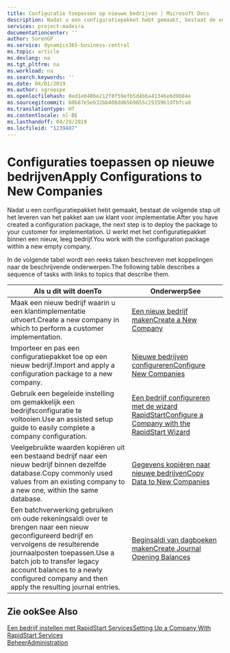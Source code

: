 ```yaml
---
title: Configuratie toepassen op nieuwe bedrijven | Microsoft Docs
description: Nadat u een configuratiepakket hebt gemaakt, bestaat de volgende stap uit het leveren van het pakket aan uw klant voor implementatie. U gebruikt de configuratie met een nieuw, leeg bedrijf.
services: project-madeira
documentationcenter: ''
author: SorenGP
ms.service: dynamics365-business-central
ms.topic: article
ms.devlang: na
ms.tgt_pltfrm: na
ms.workload: na
ms.search.keywords: ''
ms.date: 04/01/2019
ms.author: sgroespe
ms.openlocfilehash: 0ed1e040be212f8f59efb5d4b6a41346e6d9b84e
ms.sourcegitcommit: 60b87e5eb32bb408dd65b9855c29159b1dfbfca8
ms.translationtype: HT
ms.contentlocale: nl-BE
ms.lasthandoff: 04/29/2019
ms.locfileid: "1239487"
---
```

# <a name="apply-configurations-to-new-companies"></a><span data-ttu-id="0fe68-104">Configuraties toepassen op nieuwe bedrijven</span><span class="sxs-lookup"><span data-stu-id="0fe68-104">Apply Configurations to New Companies</span></span>
<span data-ttu-id="0fe68-105">Nadat u een configuratiepakket hebt gemaakt, bestaat de volgende stap uit het leveren van het pakket aan uw klant voor implementatie.</span><span class="sxs-lookup"><span data-stu-id="0fe68-105">After you have created a configuration package, the next step is to deploy the package to your customer for implementation.</span></span> <span data-ttu-id="0fe68-106">U werkt met het configuratiepakket binnen een nieuw, leeg bedrijf.</span><span class="sxs-lookup"><span data-stu-id="0fe68-106">You work with the configuration package within a new empty company.</span></span>  

 <span data-ttu-id="0fe68-107">In de volgende tabel wordt een reeks taken beschreven met koppelingen naar de beschrijvende onderwerpen.</span><span class="sxs-lookup"><span data-stu-id="0fe68-107">The following table describes a sequence of tasks with links to topics that describe them.</span></span>

|<span data-ttu-id="0fe68-108">**Als u dit wilt doen**</span><span class="sxs-lookup"><span data-stu-id="0fe68-108">**To**</span></span>|<span data-ttu-id="0fe68-109">**Onderwerp**</span><span class="sxs-lookup"><span data-stu-id="0fe68-109">**See**</span></span>|  
|------------|-------------|  
|<span data-ttu-id="0fe68-110">Maak een nieuw bedrijf waarin u een klantimplementatie uitvoert.</span><span class="sxs-lookup"><span data-stu-id="0fe68-110">Create a new company in which to perform a customer implementation.</span></span>|[<span data-ttu-id="0fe68-111">Een nieuw bedrijf maken</span><span class="sxs-lookup"><span data-stu-id="0fe68-111">Create a New Company</span></span>](admin-how-to-create-a-new-company.md)|  
|<span data-ttu-id="0fe68-112">Importeer en pas een configuratiepakket toe op een nieuw bedrijf.</span><span class="sxs-lookup"><span data-stu-id="0fe68-112">Import and apply a configuration package to a new company.</span></span>|[<span data-ttu-id="0fe68-113">Nieuwe bedrijven configureren</span><span class="sxs-lookup"><span data-stu-id="0fe68-113">Configure New Companies</span></span>](admin-how-to-configure-new-companies.md)|  
|<span data-ttu-id="0fe68-114">Gebruik een begeleide instelling om gemakkelijk een bedrijfsconfiguratie te voltooien.</span><span class="sxs-lookup"><span data-stu-id="0fe68-114">Use an assisted setup guide to easily complete a company configuration.</span></span>|[<span data-ttu-id="0fe68-115">Een bedrijf configureren met de wizard RapidStart</span><span class="sxs-lookup"><span data-stu-id="0fe68-115">Configure a Company with the RapidStart Wizard</span></span>](admin-how-to-configure-a-company-with-the-rapidstart-wizard.md)|
|<span data-ttu-id="0fe68-116">Veelgebruikte waarden kopiëren uit een bestaand bedrijf naar een nieuw bedrijf binnen dezelfde database.</span><span class="sxs-lookup"><span data-stu-id="0fe68-116">Copy commonly used values from an existing company to a new one, within the same database.</span></span>|[<span data-ttu-id="0fe68-117">Gegevens kopiëren naar nieuwe bedrijven</span><span class="sxs-lookup"><span data-stu-id="0fe68-117">Copy Data to New Companies</span></span>](admin-how-to-copy-data-to-new-companies.md)|  
|<span data-ttu-id="0fe68-118">Een batchverwerking gebruiken om oude rekeningsaldi over te brengen naar een nieuw geconfigureerd bedrijf en vervolgens de resulterende journaalposten toepassen.</span><span class="sxs-lookup"><span data-stu-id="0fe68-118">Use a batch job to transfer legacy account balances to a newly configured company and then apply the resulting journal entries.</span></span>|[<span data-ttu-id="0fe68-119">Beginsaldi van dagboeken maken</span><span class="sxs-lookup"><span data-stu-id="0fe68-119">Create Journal Opening Balances</span></span>](admin-how-to-create-journal-opening-balances.md)|  

## <a name="see-also"></a><span data-ttu-id="0fe68-120">Zie ook</span><span class="sxs-lookup"><span data-stu-id="0fe68-120">See Also</span></span>  
[<span data-ttu-id="0fe68-121">Een bedrijf instellen met RapidStart Services</span><span class="sxs-lookup"><span data-stu-id="0fe68-121">Setting Up a Company With RapidStart Services</span></span>](admin-set-up-a-company-with-rapidstart.md)  
[<span data-ttu-id="0fe68-122">Beheer</span><span class="sxs-lookup"><span data-stu-id="0fe68-122">Administration</span></span>](admin-setup-and-administration.md)
